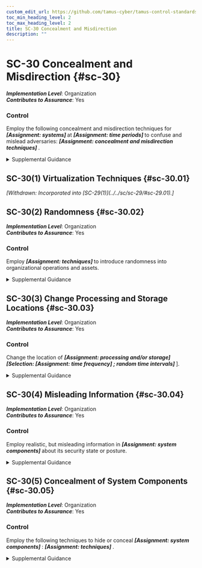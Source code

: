 ```yaml
---
custom_edit_url: https://github.com/tamus-cyber/tamus-control-standards/tree/main/content/tamus.edu/TAMUS_profile.xml
toc_min_heading_level: 2
toc_max_heading_level: 2
title: SC-30 Concealment and Misdirection
description: ""
---
```


# SC-30 Concealment and Misdirection {#sc-30}

_**Implementation Level**_: Organization\
_**Contributes to Assurance**_: Yes

### Control

Employ the following concealment and misdirection techniques for <strong title="sc-30_odp.02"> <em>[Assignment: systems]</em> </strong> at <strong title="sc-30_odp.03"> <em>[Assignment: time periods]</em> </strong> to confuse and mislead adversaries: <strong title="sc-30_odp.01"> <em>[Assignment: concealment and misdirection techniques]</em> </strong>.

<details>
  <summary>Supplemental Guidance</summary>

Concealment and misdirection techniques can significantly reduce the targeting capabilities of adversaries (i.e., window of opportunity and available attack surface) to initiate and complete attacks. For example, virtualization techniques provide organizations with the ability to disguise systems, potentially reducing the likelihood of successful attacks without the cost of having multiple platforms. The increased use of concealment and misdirection techniques and methods—including randomness, uncertainty, and virtualization—may sufficiently confuse and mislead adversaries and subsequently increase the risk of discovery and/or exposing tradecraft. Concealment and misdirection techniques may provide additional time to perform core mission and business functions. The implementation of concealment and misdirection techniques may add to the complexity and management overhead required for the system.

</details>

## SC-30(1) Virtualization Techniques {#sc-30.01}


<prop xmlns="http://csrc.nist.gov/ns/oscal/1.0" name="status" value="withdrawn">
               <em>[Withdrawn: Incorporated into [SC-29(1)](../../sc/sc-29/#sc-29.01).]</em>
            </prop>
            

## SC-30(2) Randomness {#sc-30.02}

_**Implementation Level**_: Organization\
_**Contributes to Assurance**_: Yes

### Control

Employ <strong title="sc-30.02_odp"> <em>[Assignment: techniques]</em> </strong> to introduce randomness into organizational operations and assets.

<details>
  <summary>Supplemental Guidance</summary>

Randomness introduces increased levels of uncertainty for adversaries regarding the actions that organizations take to defend their systems against attacks. Such actions may impede the ability of adversaries to correctly target information resources of organizations that support critical missions or business functions. Uncertainty may also cause adversaries to hesitate before initiating or continuing attacks. Misdirection techniques that involve randomness include performing certain routine actions at different times of day, employing different information technologies, using different suppliers, and rotating roles and responsibilities of organizational personnel.

</details>

## SC-30(3) Change Processing and Storage Locations {#sc-30.03}

_**Implementation Level**_: Organization\
_**Contributes to Assurance**_: Yes

### Control

Change the location of <strong title="sc-30.03_odp.01"> <em>[Assignment: processing and/or storage]</em> </strong> <strong title="sc-30.03_odp.02"> <em>[Selection: <strong title="sc-30.03_odp.03"> <em>[Assignment: time frequency]</em> </strong> ; random time intervals]</em> </strong>].

<details>
  <summary>Supplemental Guidance</summary>

Adversaries target critical mission and business functions and the systems that support those mission and business functions while also trying to minimize the exposure of their existence and tradecraft. The static, homogeneous, and deterministic nature of organizational systems targeted by adversaries make such systems more susceptible to attacks with less adversary cost and effort to be successful. Changing processing and storage locations (also referred to as moving target defense) addresses the advanced persistent threat using techniques such as virtualization, distributed processing, and replication. This enables organizations to relocate the system components (i.e., processing, storage) that support critical mission and business functions. Changing the locations of processing activities and/or storage sites introduces a degree of uncertainty into the targeting activities of adversaries. The targeting uncertainty increases the work factor of adversaries and makes compromises or breaches of the organizational systems more difficult and time-consuming. It also increases the chances that adversaries may inadvertently disclose certain aspects of their tradecraft while attempting to locate critical organizational resources.

</details>

## SC-30(4) Misleading Information {#sc-30.04}

_**Implementation Level**_: Organization\
_**Contributes to Assurance**_: Yes

### Control

Employ realistic, but misleading information in <strong title="sc-30.04_odp"> <em>[Assignment: system components]</em> </strong> about its security state or posture.

<details>
  <summary>Supplemental Guidance</summary>

Employing misleading information is intended to confuse potential adversaries regarding the nature and extent of controls deployed by organizations. Thus, adversaries may employ incorrect and ineffective attack techniques. One technique for misleading adversaries is for organizations to place misleading information regarding the specific controls deployed in external systems that are known to be targeted by adversaries. Another technique is the use of deception nets that mimic actual aspects of organizational systems but use, for example, out-of-date software configurations.

</details>

## SC-30(5) Concealment of System Components {#sc-30.05}

_**Implementation Level**_: Organization\
_**Contributes to Assurance**_: Yes

### Control

Employ the following techniques to hide or conceal <strong title="sc-30.05_odp.02"> <em>[Assignment: system components]</em> </strong>: <strong title="sc-30.05_odp.01"> <em>[Assignment: techniques]</em> </strong>.

<details>
  <summary>Supplemental Guidance</summary>

By hiding, disguising, or concealing critical system components, organizations may be able to decrease the probability that adversaries target and successfully compromise those assets. Potential means to hide, disguise, or conceal system components include the configuration of routers or the use of encryption or virtualization techniques.

</details>

